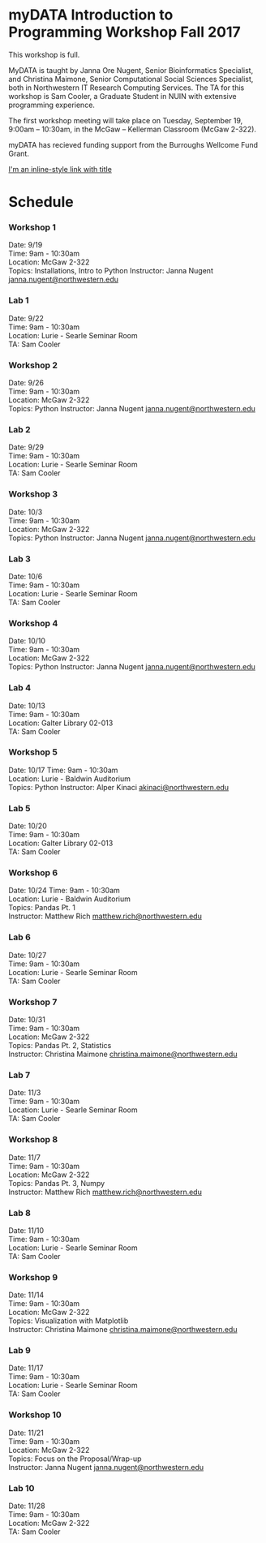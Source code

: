 # myDATA Introduction to Programming Workshop Fall 2017
 
This workshop is full.

MyDATA is taught by Janna Ore Nugent, Senior Bioinformatics Specialist, and Christina Maimone, Senior Computational Social Sciences Specialist, both in Northwestern IT Research Computing Services.  The TA for this workshop is Sam Cooler, a Graduate Student in NUIN with extensive programming experience.

The first workshop meeting will take place on Tuesday, September 19, 9:00am – 10:30am, in the McGaw – Kellerman Classroom (McGaw 2-322). 

myDATA has recieved funding support from the Burroughs Wellcome Fund Grant. 

[I'm an inline-style link with title](https://www.google.com "Google's Homepage")

# Schedule

### Workshop 1  
 Date: 9/19  
 Time: 9am - 10:30am  
 Location: McGaw 2-322  
 Topics:  Installations, Intro to Python
 Instructor: Janna Nugent janna.nugent@northwestern.edu  

### Lab 1
Date: 9/22  
Time: 9am - 10:30am  
Location: Lurie - Searle Seminar Room  
TA: Sam Cooler  

### Workshop 2
Date: 9/26  
Time: 9am - 10:30am  
Location: McGaw 2-322  
Topics:  Python
Instructor: Janna Nugent janna.nugent@northwestern.edu  

### Lab 2
Date: 9/29  
Time: 9am - 10:30am  
Location: Lurie - Searle Seminar Room  
TA: Sam Cooler  

### Workshop 3
Date: 10/3  
Time: 9am - 10:30am  
Location: McGaw 2-322  
Topics:  Python
Instructor: Janna Nugent janna.nugent@northwestern.edu  

### Lab 3
Date: 10/6  
Time: 9am - 10:30am  
Location: Lurie - Searle Seminar Room  
TA: Sam Cooler  

### Workshop 4
Date: 10/10  
Time: 9am - 10:30am  
Location: McGaw 2-322  
Topics:  Python
Instructor: Janna Nugent janna.nugent@northwestern.edu  

### Lab 4
Date: 10/13  
Time: 9am - 10:30am  
Location: Galter Library 02-013  
TA: Sam Cooler  

### Workshop 5
Date: 10/17 
Time: 9am - 10:30am  
Location: Lurie - Baldwin Auditorium  
Topics:  Python
Instructor: Alper Kinaci akinaci@northwestern.edu  

### Lab 5
Date: 10/20  
Time: 9am - 10:30am  
Location: Galter Library 02-013  
TA: Sam Cooler  

### Workshop 6
Date: 10/24 
Time: 9am - 10:30am  
Location: Lurie - Baldwin Auditorium  
Topics: Pandas Pt. 1  
Instructor: Matthew Rich matthew.rich@northwestern.edu  

### Lab 6
Date: 10/27  
Time: 9am - 10:30am  
Location: Lurie - Searle Seminar Room  
TA: Sam Cooler

### Workshop 7  
Date: 10/31  
Time: 9am - 10:30am  
Location: McGaw 2-322  
Topics:  Pandas Pt. 2, Statistics  
Instructor: Christina Maimone christina.maimone@northwestern.edu  

### Lab 7
Date: 11/3  
Time: 9am - 10:30am  
Location: Lurie - Searle Seminar Room  
TA: Sam Cooler 

### Workshop 8  
Date: 11/7  
Time: 9am - 10:30am  
Location: McGaw 2-322  
Topics:  Pandas Pt. 3, Numpy  
Instructor: Matthew Rich matthew.rich@northwestern.edu  

### Lab 8
Date: 11/10  
Time: 9am - 10:30am  
Location: Lurie - Searle Seminar Room  
TA: Sam Cooler 

### Workshop 9
Date: 11/14  
Time: 9am - 10:30am  
Location: McGaw 2-322  
Topics:  Visualization with Matplotlib   
Instructor: Christina Maimone christina.maimone@northwestern.edu  

### Lab 9
Date: 11/17  
Time: 9am - 10:30am  
Location: Lurie - Searle Seminar Room  
TA: Sam Cooler 

### Workshop 10
Date: 11/21  
Time: 9am - 10:30am  
Location: McGaw 2-322  
Topics:  Focus on the Proposal/Wrap-up     
Instructor: Janna Nugent janna.nugent@northwestern.edu  

### Lab 10
Date: 11/28  
Time: 9am - 10:30am  
Location: McGaw 2-322   
TA: Sam Cooler 
